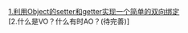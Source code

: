 [1.利用Object的setter和getter实现一个简单的双向绑定](https://github.com/vincent-lee90/ECMAScript/issues/1)<br>
[2.什么是VO？什么有时AO？(待完善)]
